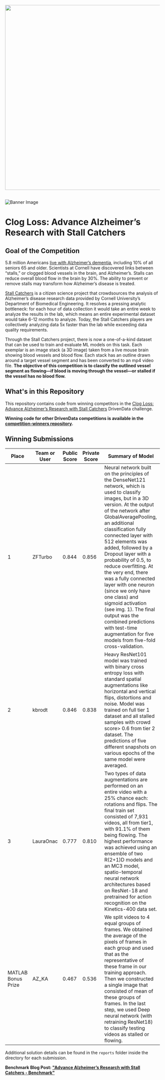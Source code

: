 [<img src='https://s3.amazonaws.com/drivendata-public-assets/logo-white-blue.png' width='600'>](https://www.drivendata.org/)
<br><br>

![Banner Image](https://www.drivendata.co/images/stallcatchers-vessels.jpg)

# Clog Loss: Advance Alzheimer’s Research with Stall Catchers

## Goal of the Competition

5.8 million Americans [live with Alzheimer’s dementia](https://www.alz.org/alzheimers-dementia/facts-figures), including 10% of all seniors 65 and older. Scientists at Cornell have discovered links between “stalls,” or clogged blood vessels in the brain, and Alzheimer’s. Stalls can reduce overall blood flow in the brain by 30%. The ability to prevent or remove stalls may transform how Alzheimer’s disease is treated.

[Stall Catchers](https://stallcatchers.com/main) is a citizen science project that crowdsources the analysis of Alzheimer’s disease research data provided by Cornell University’s Department of Biomedical Engineering. It resolves a pressing analytic bottleneck: for each hour of data collection it would take an entire week to analyze the results in the lab, which means an entire experimental dataset would take 6-12 months to analyze. Today, the Stall Catchers players are collectively analyzing data 5x faster than the lab while exceeding data quality requirements.

Through the Stall Catchers project, there is now a one-of-a-kind dataset that can be used to train and evaluate ML models on this task. Each exemplar is an image stack (a 3D image) taken from a live mouse brain showing blood vessels and blood flow. Each stack has an outline drawn around a target vessel segment and has been converted to an mp4 video file. **The objective of this competition is to classify the outlined vessel segment as flowing—if blood is moving through the vessel—or stalled if the vessel has no blood flow.**

## What's in this Repository

This repository contains code from winning competitors in the [Clog Loss: Advance Alzheimer’s Research with Stall Catchers](https://www.drivendata.org/competitions/65/clog-loss-alzheimers-research/) DrivenData challenge.

**Winning code for other DrivenData competitions is available in the [competition-winners repository](https://github.com/drivendataorg/competition-winners).**

## Winning Submissions

Place | Team or User | Public Score | Private Score | Summary of Model
----- | ------------ | ---   | ---   | ---
1     | ZFTurbo      | 0.844 | 0.856 | Neural network built on the principles of the DenseNet121 network, which is used to classify images, but in a 3D version. At the output of the network after GlobalAveragePooling, an additional classification fully connected layer with 512 elements was added, followed by a Dropout layer with a probability of 0.5, to reduce overfitting. At the very end, there was a fully connected layer with one neuron (since we only have one class) and sigmoid activation (see img. 1). The final output was the combined predictions with test-time augmentation for five models from five-fold cross-validation.
2     | kbrodt       | 0.846 | 0.838 | Heavy ResNet101 model was trained with binary cross entropy loss with standard spatial augmentations like horizontal and vertical flips, distortions and noise. Model was trained on full tier 1 dataset and all stalled samples with crowd score> 0.6 from tier 2 dataset. The predictions of five different snapshots on various epochs of the same model were averaged.
3     | LauraOnac    | 0.777 | 0.810 | Two types of data augmentations are performed on an entire video with a 25% chance each: rotations and flips. The final train set consisted of 7,931 videos, all from tier1, with 91.1% of them being flowing. The highest performance was achieved using an ensemble of two R(2+1)D models and an MC3 model, spatio-temporal neural network architectures based on ResNet-18 and pretrained for action recognition on the Kinetics-400 data set.
MATLAB Bonus Prize | AZ_KA        | 0.467 | 0.536 | We split videos to 4 equal groups of frames. We obtained the average of the pixels of frames in each group and used that as the representative of these frame in our training approach. Then we constructed a single image that consisted of mean of these groups of frames. In the last step, we used Deep neural network (with retraining ResNet18) to classify testing videos as stalled or flowing.

Additional solution details can be found in the `reports` folder inside the directory for each submission.

**Benchmark Blog Post: ["Advance Alzheimer’s Research with Stall Catchers - Benchmark"](https://www.drivendata.co/blog/stall-catchers-alzheimers-benchmark/)**

